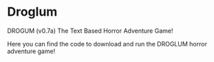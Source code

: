 # Droglum
DROGUM (v0.7a)
The Text Based Horror Adventure Game!

Here you can find the code to download and run the DROGLUM horror adventure game!
